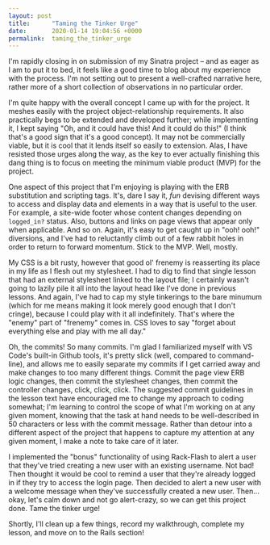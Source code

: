 ```yaml
---
layout: post
title:      "Taming the Tinker Urge"
date:       2020-01-14 19:04:56 +0000
permalink:  taming_the_tinker_urge
---
```



I'm rapidly closing in on submission of my Sinatra project – and as eager as I am to put it to bed, it feels like a good time to blog about my experience with the process. I'm not setting out to present a well-crafted narrative here, rather more of a short collection of observations in no particular order. 

I'm quite happy with the overall concept I came up with for the project. It meshes easily with the project object-relationship requirements. It also practically begs to be extended and developed further; while implementing it, I kept saying "Oh, and it could have this! And it could do this!" (I think that's a good sign that it's a good concept). It may not be commercially viable, but it is cool that it lends itself so easily to extension. Alas, I have resisted those urges along the way, as the key to ever actually finishing this dang thing is to focus on meeting the minimum viable product (MVP) for the project. 

One aspect of this project that I'm enjoying is playing with the ERB substitution and scripting tags. It's, dare I say it, *fun* devising different ways to access and display data and elements in a way that is useful to the user. For example, a site-wide footer whose content changes depending on `logged_in?` status. Also, buttons and links on page views that appear only when applicable. And so on. Again, it's easy to get caught up in "ooh! ooh!" diversions, and I've had to reluctantly climb out of a few rabbit holes in order to return to forward momentum. Stick to the MVP. Well, mostly.

My CSS is a bit rusty, however that good ol' frenemy is reasserting its place in my life as I flesh out my stylesheet. I had to dig to find that single lesson that had an external stylesheet linked to the layout file; I certainly wasn't going to lazily pile it all into the layout head like I've done in previous lessons. And again, I've had to cap my style tinkerings to the bare minumum (which for me means making it look merely good enough that I don't cringe), because I could play with it all indefinitely. That's where the "enemy" part of "frenemy" comes in. CSS loves to say "forget about everything else and play with me all day."

Oh, the commits! So many commits. I'm glad I familiarized myself with VS Code's built-in Github tools, it's pretty slick (well, compared to command-line), and allows me to easily separate my commits if I get carried away and make changes to too many different things. Commit the page view ERB logic changes, then commit the stylesheet changes, then commit the controller changes, click, click, click. The suggested commit guidelines in the lesson text have encouraged me to change my approach to coding somewhat; I'm learning to control the scope of what I'm working on at any given moment, knowing that the task at hand needs to be well-described in 50 characters or less with the commit message. Rather than detour into a different aspect of the project that happens to capture my attention at any given moment, I make a note to take care of it later. 

I implemented the "bonus" functionality of using Rack-Flash to alert a user that they've tried creating a new user with an existing username. Not bad! Then thought it would be cool to remind a user that they're already logged in if they try to access the login page. Then decided to alert a new user with a welcome message when they've successfully created a new user. Then... okay, let's calm down and not go alert-crazy, so we can get this project done. Tame the tinker urge!

Shortly, I'll clean up a few things, record my walkthrough, complete my lesson, and move on to the Rails section!
